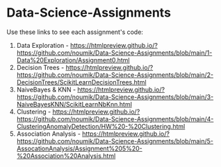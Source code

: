 # Data-Science-Assignments

Use these links to see each assignment's code:
1. Data Exploration - https://htmlpreview.github.io/?https://github.com/noumik/Data-Science-Assignments/blob/main/1-Data%20Exploration/Assignment0.html
2. Decision Trees - https://htmlpreview.github.io/?https://github.com/noumik/Data-Science-Assignments/blob/main/2-DecisionTrees/ScikitLearnDecisionTrees.html
3. NaiveBayes & KNN - https://htmlpreview.github.io/?https://github.com/noumik/Data-Science-Assignments/blob/main/3-NaiveBayesKNN/ScikitLearnNbKnn.html
4. Clustering - https://htmlpreview.github.io/?https://github.com/noumik/Data-Science-Assignments/blob/main/4-ClusteringAnomalyDetection/HW%20-%20Clustering.html
5. Association Analysis - https://htmlpreview.github.io/?https://github.com/noumik/Data-Science-Assignments/blob/main/5-AssocationAnalysis/Assignment%205%20-%20Association%20Analysis.html
